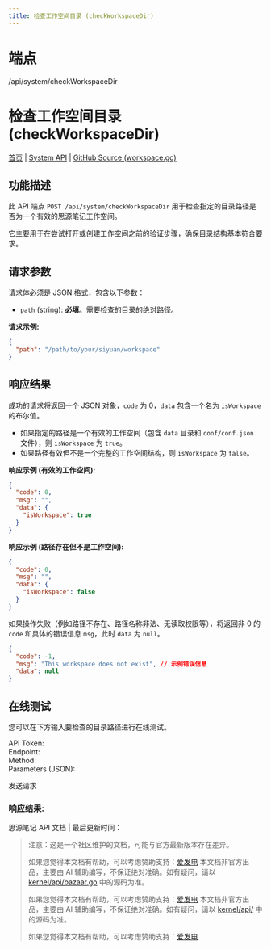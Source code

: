 ```yaml
---
title: 检查工作空间目录 (checkWorkspaceDir)
---
```

# 端点

/api/system/checkWorkspaceDir

# 检查工作空间目录 (checkWorkspaceDir)

[首页](../index.html) | [System API](index.html) | [GitHub Source (workspace.go)](https://github.com/siyuan-note/siyuan/blob/master/kernel/api/workspace.go#L35)

## 功能描述

此 API 端点 `POST /api/system/checkWorkspaceDir` 用于检查指定的目录路径是否为一个有效的思源笔记工作空间。

它主要用于在尝试打开或创建工作空间之前的验证步骤，确保目录结构基本符合要求。

## 请求参数

请求体必须是 JSON 格式，包含以下参数：

-   `path` (string): **必填**。需要检查的目录的绝对路径。

**请求示例:**

```json
{
  "path": "/path/to/your/siyuan/workspace"
}
```

## 响应结果

成功的请求将返回一个 JSON 对象，`code` 为 0，`data` 包含一个名为 `isWorkspace` 的布尔值。

-   如果指定的路径是一个有效的工作空间（包含 `data` 目录和 `conf/conf.json` 文件），则 `isWorkspace` 为 `true`。
-   如果路径有效但不是一个完整的工作空间结构，则 `isWorkspace` 为 `false`。

**响应示例 (有效的工作空间):**

```json
{
  "code": 0,
  "msg": "",
  "data": {
    "isWorkspace": true
  }
}
```

**响应示例 (路径存在但不是工作空间):**

```json
{
  "code": 0,
  "msg": "",
  "data": {
    "isWorkspace": false
  }
}
```

如果操作失败（例如路径不存在、路径名称非法、无读取权限等），将返回非 0 的 `code` 和具体的错误信息 `msg`，此时 `data` 为 `null`。

```json
{
  "code": -1,
  "msg": "This workspace does not exist", // 示例错误信息
  "data": null
}
```

## 在线测试

您可以在下方输入要检查的目录路径进行在线测试。

API Token:   
Endpoint:   
Method:   
Parameters (JSON):  
  
发送请求

### 响应结果:

思源笔记 API 文档 | 最后更新时间：

> 注意：这是一个社区维护的文档，可能与官方最新版本存在差异。
> 
> 如果您觉得本文档有帮助，可以考虑赞助支持：[爱发电](https://afdian.com/a/leolee9086?tab=feed)
> 本文档非官方出品，主要由 AI 辅助编写，不保证绝对准确。如有疑问，请以 [kernel/api/bazaar.go](https://github.com/siyuan-note/siyuan/blob/master/kernel/api/bazaar.go) 中的源码为准。
> 
> 如果您觉得本文档有帮助，可以考虑赞助支持：[爱发电](https://afdian.com/a/leolee9086?tab=feed)
> 本文档非官方出品，主要由 AI 辅助编写，不保证绝对准确。如有疑问，请以 [kernel/api/](https://github.com/siyuan-note/siyuan/blob/master/kernel/api/) 中的源码为准。
> 
> 如果您觉得本文档有帮助，可以考虑赞助支持：[爱发电](https://afdian.com/a/leolee9086?tab=feed)
